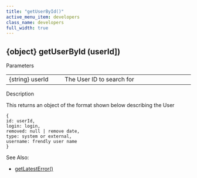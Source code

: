 ```yaml
---
title: "getUserById()"
active_menu_item: developers
class_name: developers
full_width: true
---
```



## {object} getUserById (userId])

Parameters

<table>
<tr>
<td width="183">
{string} userId

</td>
<td width="15">
</td>
<td width="682">
The User ID to search for

</td>
</tr>
</table>

Description

This returns an object of the format shown below describing the User

    {
    id: userId,
    login: login,
    removed: null | remove date,
    type: system or external,
    username: frendly user name
    }
   

See Also:

 - [getLatestError()](../../ssj-object/miscellaneous/getlatesterror.htm)


